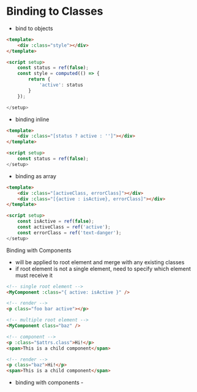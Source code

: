 # Binding to Classes







* bind to objects



```html
<template>
    <div :class="style"></div> 
</template>

<script setup>
    const status = ref(false);
    const style = computed(() => {
        return {
            'active': status
        }
    });

</setup>
```





* binding inline

```html
<template>
    <div :class="[status ? active : '']"></div> 
</template>

<script setup>
    const status = ref(false);
</setup>
```



* binding as array

```html
<template>
    <div :class="[activeClass, errorClass]"></div>
    <div :class="[{active : isActive}, errorClass]"></div>
</template>

<script setup>
    const isActive = ref(false);
    const activeClass = ref('active');
    const errorClass = ref('text-danger');
</setup>
```



Binding with Components

* will be applied to root element and merge with any existing classes
* if root element is not a single element, need to specify which element must receive it

```html
<!-- single root element -->
<MyComponent :class="{ active: isActive }" />

<!-- render -->
<p class="foo bar active"></p>

<!-- multiple root element -->
<MyComponent class="baz" />

<!-- component -->
<p :class="$attrs.class">Hi!</p>
<span>This is a child component</span>

<!-- render -->
<p class="baz">Hi!</p>
<span>This is a child component</span>

```



* binding with components -&#x20;



